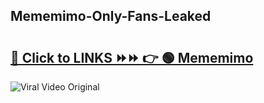 
 ## Mememimo-Only-Fans-Leaked

# <h2><a href="https://clipsfans.com/Mememimo&ref=git">🔗 Click to LINKS ⏩⏩ 👉 🟢 Mememimo </a></h2>

<a href="https://clipsfans.com/Mememimo&ref=git" rel="nofollow" data-target="animated-image.originalLink"><img src="https://i.ibb.co.com/xMMVF88/686577567.gif" alt="Viral Video Original" style="max-width: 100%; display: inline-block;" data-target="animated-image.originalImage"></a>
